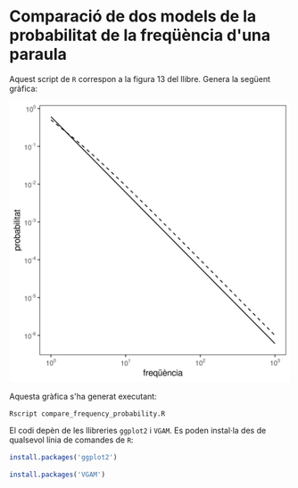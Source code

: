 # Comparació de dos models de la probabilitat de la freqüència d'una paraula

Aquest script de `R` correspon a la figura 13 del llibre. Genera la següent
gràfica:

![Comparació de dos models de la probabilitat de la freqüència d'una paraula](compare_frequency_probability.png)

Aquesta gràfica s'ha generat executant:

```
Rscript compare_frequency_probability.R
```

El codi depèn de les llibreries `ggplot2` i `VGAM`. Es poden instal·la des de
qualsevol línia de comandes de `R`:

``` r
install.packages('ggplot2')
```

``` r
install.packages('VGAM')
```
